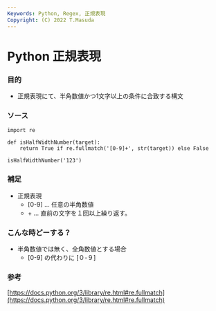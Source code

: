```yaml
---
Keywords: Python, Regex, 正規表現
Copyright: (C) 2022 T.Masuda
---
```


# Python 正規表現

### 目的

* 正規表現にて、半角数値かつ1文字以上の条件に合致する構文

### ソース
```
import re

def isHalfWidthNumber(target):
	return True if re.fullmatch('[0-9]+', str(target)) else False

isHalfWidthNumber('123')
```

### 補足

* 正規表現
  * [0-9] … 任意の半角数値
  * \+ … 直前の文字を１回以上繰り返す。

### こんな時どーする？

* 半角数値では無く、全角数値とする場合
  * [0-9] の代わりに [０-９]

### 参考

[https://docs.python.org/3/library/re.html#re.fullmatch](https://docs.python.org/3/library/re.html#re.fullmatch)
